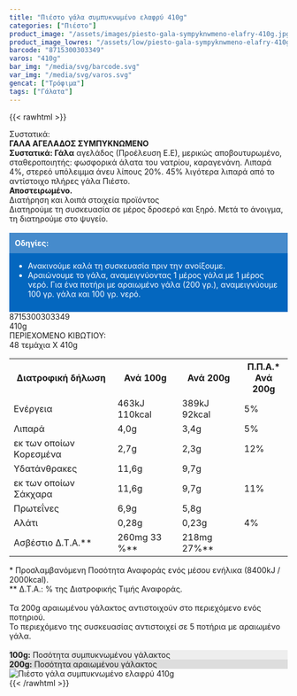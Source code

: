 ```yaml
---
title: "Πιέστο γάλα συμπυκνωμένο ελαφρύ 410g"
categories: ["Πιέστο"]
product_image: "/assets/images/piesto-gala-sympyknwmeno-elafry-410g.jpg"
product_image_lowres: "/assets/low/piesto-gala-sympyknwmeno-elafry-410g.jpg"
barcode: "8715300303349"
varos: "410g"
bar_img: "/media/svg/barcode.svg"
var_img: "/media/svg/varos.svg"
gencat: ["Τρόφιμα"]
tags: ["Γάλατα"]
---
```

{{< rawhtml >}}

<div class="sload398">
    <div class="product">
        <div id="sistatika">Συστατικά:</div>
        <div class="alltext"><strong>ΓΑΛΑ ΑΓΕΛΑΔΟΣ ΣΥΜΠΥΚΝΩΜΕΝΟ</strong><br><strong>Συστατικά:
                Γάλα</strong>&nbsp;αγελάδος (Προέλευση Ε.Ε), μερικώς αποβουτυρωμένο, σταθεροποιητής: φωσφορικά
            άλατα του νατρίου, καραγενάνη. Λιπαρά 4%, στερεό υπόλειμμα άνευ λίπους 20%. 45% λιγότερα λιπαρά
            από το αντίστοιχο πλήρες γάλα Πιέστο.<br><strong>Αποστειρωμένο.</strong></div>
        <div id="loipa">Διατήρηση και λοιπά στοιχεία προϊόντος</div>
        <div class="alltext">Διατηρούμε τη συσκευασία σε μέρος δροσερό και ξηρό. Μετά το άνοιγμα, τη διατηρούμε
            στο ψυγείο.<br><br>
            <div style="background:#0467bf;padding:10px;margin:0">
                <div style="color:#fff;background:#468bcc;padding:10px;margin:-10px -10px 10px -10px">
                    <strong>Οδηγίες:</strong></div>
                <ul style="color:#fff">
                    <li>Ανακινούμε καλά τη συσκευασία πριν την ανοίξουμε.</li>
                    <li>Αραιώνουμε το γάλα, αναμειγνύοντας 1 μέρος γάλα με 1 μέρος νερό.&nbsp;Για ένα ποτήρι με
                        αραιωμένο γάλα (200 γρ.), αναμειγνύουμε 100 γρ. γάλα και 100 γρ. νερό.</li>
                </ul>
            </div>
        </div>
        <div id="barcode">
            <div id="barimage1"></div><span id="bartext">8715300303349</span>
        </div>
        <div id="varos">
            <div id="varosimage1"></div><span id="varostext">410g</span>
        </div>
        <div id="kivotio">ΠΕΡΙΕΧΟΜΕΝΟ ΚΙΒΩΤΙΟΥ:<br>48 τεμάχια Χ 410g</div>
        <div class="tabout">
            <table id="diatable">
                <tbody>
                    <tr>
                        <th>Διατροφική δήλωση</th>
                        <th>Ανά 100g</th>
                        <th>Ανά 200g</th>
                        <th>Π.Π.Α.*<br>Ανά 200g</th>
                    </tr>
                    <tr>
                        <td class="texr2">Ενέργεια</td>
                        <td class="texr">463kJ<br>110kcal</td>
                        <td class="texr">389kJ<br>92kcal</td>
                        <td class="texr">5%</td>
                    </tr>
                    <tr>
                        <td class="texr2">Λιπαρά</td>
                        <td class="texr">4,0g</td>
                        <td class="texr">3,4g</td>
                        <td class="texr">5%</td>
                    </tr>
                    <tr>
                        <td class="gray">εκ των οποίων Kορεσμένα</td>
                        <td class="gray2">2,7g</td>
                        <td class="gray2">2,3g</td>
                        <td class="gray2">12%</td>
                    </tr>
                    <tr>
                        <td class="texr2">Υδατάνθρακες</td>
                        <td class="texr">11,6g</td>
                        <td class="texr">9,7g</td>
                        <td class="texr"></td>
                    </tr>
                    <tr>
                        <td class="gray">εκ των οποίων Σάκχαρα</td>
                        <td class="gray2">11,6g</td>
                        <td class="gray2">9,7g</td>
                        <td class="gray2">11%</td>
                    </tr>
                    <tr>
                        <td class="texr2">Πρωτεΐνες</td>
                        <td class="texr">6,9g</td>
                        <td class="texr">5,8g</td>
                        <td class="texr"></td>
                    </tr>
                    <tr>
                        <td class="texr2">Αλάτι</td>
                        <td class="texr">0,28g</td>
                        <td class="texr">0,23g</td>
                        <td class="texr">4%</td>
                    </tr>
                    <tr>
                        <td class="texr2">Ασβέστιο Δ.Τ.Α.**</td>
                        <td class="texr">260mg 33 %**</td>
                        <td class="texr">218mg 27%**</td>
                        <td class="texr"></td>
                    </tr>
                </tbody>
            </table>
        </div>
        <div class="alltext">* Προσλαμβανόμενη Ποσότητα Αναφοράς ενός μέσου ενήλικα (8400kJ / 2000kcal).<br>** Δ.Τ.Α.: %
            της Διατροφικής Τιμής Αναφοράς.<br><br>Τα 200g αραιωμένου γάλακτος αντιστοιχούν στο περιεχόμενο ενός
            ποτηριού.<br>Το περιεχόμενο της συσκευασίας αντιστοιχεί σε 5 ποτήρια με αραιωμένο γάλα.<br><br>
            <div style="display:block;margin:0">
                <div class="galcon">
                    <div class="galcol sp10" style="background:#eee"><b>100g:</b> Ποσότητα συμπυκνωμένου γάλακτος</div>
                    <div class="galcol sp10" style="background:#ddd"><b>200g:</b> Ποσότητα αραιωμένου γάλακτος</div>
                </div>
            </div>
        </div>
        <div class="pimg"><img alt="Πιέστο γάλα συμπυκνωμένο ελαφρύ 410g" title="Πιέστο γάλα συμπυκνωμένο ελαφρύ 410g"
                src="/assets/images/piesto-gala-sympyknwmeno-elafry-410g.jpg"></div>
    </div>
</div>
{{< /rawhtml >}}
